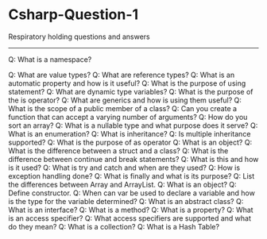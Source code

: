 # Csharp-Question-1
Respiratory holding questions and answers
***

Q: What is a namespace?


Q: What are value types?
Q: What are reference types?
Q: What is an automatic property and how is it useful?
Q: What is the purpose of using statement?
Q: What are dynamic type variables?
Q: What is the purpose of the is operator?
Q: What are generics and how is using them useful?
Q: What is the scope of a public member of a class?
Q: Can you create a function that can accept a varying number of arguments?
Q: How do you sort an array?
Q: What is a nullable type and what purpose does it serve?
Q: What is an enumeration?
Q: What is inheritance?
Q: Is multiple inheritance supported?
Q: What is the purpose of as operator
Q: What is an object?
Q: What is the difference between a struct and a class?
Q: What is the difference between continue and break statements?
Q: What is this and how is it used?
Q: What is try and catch and when are they used?
Q: How is exception handling done?
Q: What is finally and what is its purpose?
Q: List the differences between Array and ArrayList.
Q: What is an object?
Q: Define constructor.
Q: When can var be used to declare a variable and how is the type for the variable determined?
Q: What is an abstract class?
Q: What is an interface?
Q: What is a method?
Q: What is a property?
Q: What is an access specifier?
Q: What access specifiers are supported and what do they mean?
Q: What is a collection?
Q: What is a Hash Table?
